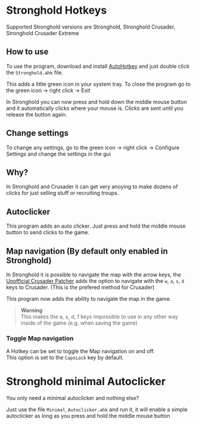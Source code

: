 # Stronghold Hotkeys

Supported Stronghold versions are Stronghold, Stronghold Crusader, Stronghold Crusader Extreme

## How to use
To use the program, download and install [AutoHotkey](https://www.autohotkey.com/) and just double click the `Stronghold.ahk` file.

This adds a little green icon in your system tray. To close the program go to the green icon -> right click -> Exit

In Stronghold you can now press and hold down the middle mouse button and it automatically clicks where your mouse is. Clicks are sent until you release the button again.

## Change settings
To change any settings, go to the green icon -> right click -> Configure Settings and change the settings in the gui

## Why?
In Stronghold and Crusader it can get very anoying to make dozens of clicks for just selling stuff or recruiting troups.

## Autoclicker
This program adds an auto clicker. Just press and hold the middle mouse button to send clicks to the game.

## Map navigation (By default only enabled in Stronghold)
In Stronghold it is possible to navigate the map with the arrow keys, the [Unofficial Crusader Patcher](https://unofficialcrusaderpatch.github.io/) adds the option to navigate with the `w`, `a`, `s`, `d` keys to Crusader. (This is the prefered method for Crusader)

This program now adds the ability to navigate the map in the game.

> **Warning**  
> This makes the a, s, d, f keys impossible to use in any other way inside of the game (e.g. when saving the game)

### Toggle Map navigation
A Hotkey can be set to toggle the Map navigation on and off.  
This option is set to the `CapsLock` key by default.

# Stronghold minimal Autoclicker

You only need a minimal autoclicker and nothing else?

Just use the file `Minimal_Autoclicker.ahk` and run it, it will enable a simple autoclicker as long as you press and hold the middle mouse button